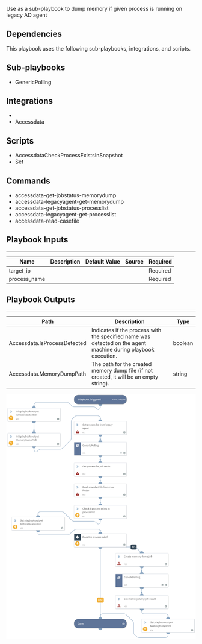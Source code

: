 Use as a sub-playbook to dump memory if given process is running on legacy AD agent

## Dependencies
This playbook uses the following sub-playbooks, integrations, and scripts.

## Sub-playbooks
* GenericPolling

## Integrations
* 
* Accessdata

## Scripts
* AccessdataCheckProcessExistsInSnapshot
* Set

## Commands
* accessdata-get-jobstatus-memorydump
* accessdata-legacyagent-get-memorydump
* accessdata-get-jobstatus-processlist
* accessdata-legacyagent-get-processlist
* accessdata-read-casefile

## Playbook Inputs
---

| **Name** | **Description** | **Default Value** | **Source** | **Required** |
| --- | --- | --- | --- | --- |
| target_ip |  |  |  | Required |
| process_name |  |  |  | Required |

## Playbook Outputs
---

| **Path** | **Description** | **Type** |
| --- | --- | --- |
| Accessdata.IsProcessDetected | Indicates if the process with the specified name was detected on the agent machine during playbook execution. | boolean |
| Accessdata.MemoryDumpPath | The path for the created memory dump file \(if not created, it will be an empty string\). | string |

![Accessdata_Dump_memory_for_malicious_process](https://github.com/ElazarK/content-docs/blob/master/images/playbooks/Accessdata_Dump_memory_for_malicious_process.png)
